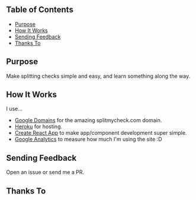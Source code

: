 
## Table of Contents

- [Purpose](#purpose)
- [How It Works](#how-it-works)
- [Sending Feedback](#sending-feedback)
- [Thanks To](#thanks-to)

## Purpose
Make splitting checks simple and easy, and learn something along the way.

## How It Works
I use...
- [Google Domains](https://domains.google/#/) for the amazing splitmycheck.com domain.
- [Heroku](https://www.heroku.com/) for hosting.
- [Create React App](https://github.com/facebookincubator/create-react-app) to make app/component development super simple.
- [Google Analytics](https://analytics.google.com) to measure how much I'm using the site :D

## Sending Feedback
Open an issue or send me a PR.

## Thanks To
